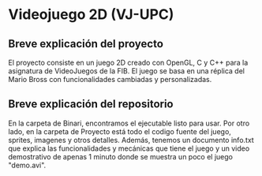 # Videojuego 2D (VJ-UPC) 
## Breve explicación del proyecto

El proyecto consiste en un juego 2D creado con OpenGL, C y C++ para la asignatura de VideoJuegos de la FIB. El juego se basa en una réplica del Mario Bross con funcionalidades cambiadas y personalizadas.

## Breve explicación del repositorio

En la carpeta de Binari, encontramos el ejecutable listo para usar. Por otro lado, en la carpeta de Proyecto está todo el codigo fuente del juego, sprites, imagenes y otros detalles. Además, tenemos un documento info.txt que explica las funcionalidades y mecánicas que tiene el juego y un video demostrativo de apenas 1 minuto donde se muestra un poco el juego "demo.avi".
